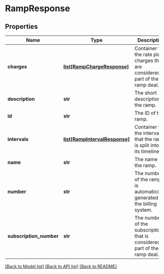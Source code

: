 # RampResponse

## Properties
Name | Type | Description | Notes
------------ | ------------- | ------------- | -------------
**charges** | [**list[RampChargeResponse]**](RampChargeResponse.md) | Container for the rate plan charges that are considered as part of the ramp deal. | [optional] 
**description** | **str** | The short description of the ramp. | [optional] 
**id** | **str** | The ID of the ramp. | [optional] 
**intervals** | [**list[RampIntervalResponse]**](RampIntervalResponse.md) | Container for the intervals that the ramp is split into in its timeline. | [optional] 
**name** | **str** | The name of the ramp. | [optional] 
**number** | **str** | The number of the ramp. It is automaticcally generated by the billing system. | [optional] 
**subscription_number** | **str** | The number of the subscription that is considered as part of the ramp deal. | [optional] 

[[Back to Model list]](../README.md#documentation-for-models) [[Back to API list]](../README.md#documentation-for-api-endpoints) [[Back to README]](../README.md)



